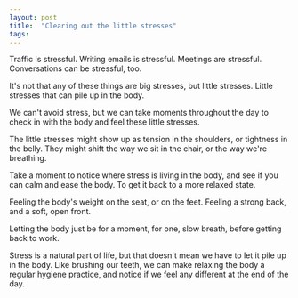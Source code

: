 ```yaml
---
layout: post
title:  "Clearing out the little stresses"
tags: 
---
```


Traffic is stressful. Writing emails is stressful. Meetings are stressful. Conversations can be stressful, too.

It's not that any of these things are big stresses, but little stresses. Little stresses that can pile up in the body.

We can't avoid stress, but we can take moments throughout the day to check in with the body and feel these little stresses.

The little stresses might show up as tension in the shoulders, or tightness in the belly. They might shift the way we sit in the chair, or the way we're breathing.

Take a moment to notice where stress is living in the body, and see if you can calm and ease the body. To get it back to a more relaxed state.

Feeling the body's weight on the seat, or on the feet. Feeling a strong back, and a soft, open front.

Letting the body just be for a moment, for one, slow breath, before getting back to work.

Stress is a natural part of life, but that doesn't mean we have to let it pile up in the body. Like brushing our teeth, we can make relaxing the body a regular hygiene practice, and notice if we feel any different at the end of the day.